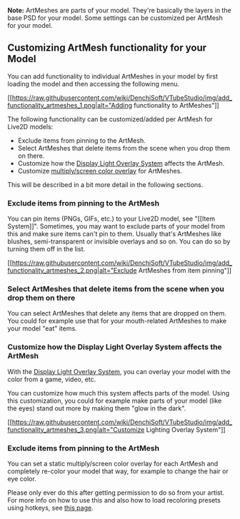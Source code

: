 **Note:** ArtMeshes are parts of your model. They're basically the layers in the base PSD for your model. Some settings can be customized per ArtMesh for your model.

## Customizing ArtMesh functionality for your Model

You can add functionality to individual ArtMeshes in your model by first loading the model and then accessing the following menu.

[[https://raw.githubusercontent.com/wiki/DenchiSoft/VTubeStudio/img/add_functionality_artmeshes_1.png|alt="Adding functionality to ArtMeshes"]]

The following functionality can be customized/added per ArtMesh for Live2D models:

* Exclude items from pinning to the ArtMesh.
* Select ArtMeshes that delete items from the scene when you drop them on there.
* Customize how the [Display Light Overlay System](https://github.com/DenchiSoft/VTubeStudio/wiki/Display-Light-Overlay) affects the ArtMesh.
* Customize [multiply/screen color overlay](https://github.com/DenchiSoft/VTubeStudio/wiki/Recoloring-Models-and-Items) for ArtMeshes.

This will be described in a bit more detail in the following sections.

### Exclude items from pinning to the ArtMesh

You can pin items (PNGs, GIFs, etc.) to your Live2D model, see "[[Item System]]". Sometimes, you may want to exclude parts of your model from this and make sure items can't pin to them. Usually that's ArtMeshes like blushes, semi-transparent or invisible overlays and so on. You can do so by turning them off in the list.

[[https://raw.githubusercontent.com/wiki/DenchiSoft/VTubeStudio/img/add_functionality_artmeshes_2.png|alt="Exclude ArtMeshes from item pinning"]]

### Select ArtMeshes that delete items from the scene when you drop them on there

You can select ArtMeshes that delete any items that are dropped on them. You could for example use that for your mouth-related ArtMeshes to make your model "eat" items.

### Customize how the Display Light Overlay System affects the ArtMesh

With the [Display Light Overlay System](https://github.com/DenchiSoft/VTubeStudio/wiki/Display-Light-Overlay), you can overlay your model with the color from a game, video, etc.

You can customize how much this system affects parts of the model. Using this customization, you could for example make parts of your model (like the eyes) stand out more by making them "glow in the dark".

[[https://raw.githubusercontent.com/wiki/DenchiSoft/VTubeStudio/img/add_functionality_artmeshes_3.png|alt="Customize Lighting Overlay System"]]

### Exclude items from pinning to the ArtMesh

You can set a static multiply/screen color overlay for each ArtMesh and completely re-color your model that way, for example to change the hair or eye color.

Please only ever do this after getting permission to do so from your artist. For more info on how to use this and also how to load recoloring presets using hotkeys, see [this page](https://github.com/DenchiSoft/VTubeStudio/wiki/Recoloring-Models-and-Items).
